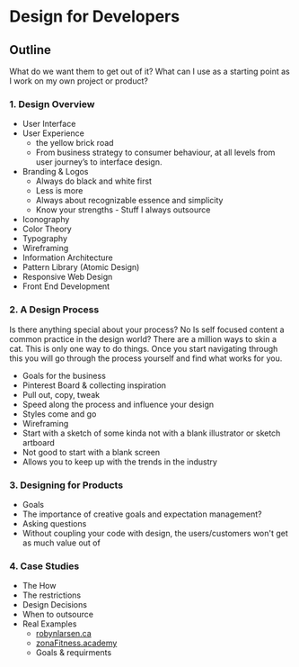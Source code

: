 # Design for Developers
## Outline
What do we want them to get out of it? What can I use as a starting point as I work on my own project or product?

### 1. Design Overview
* User Interface
* User Experience
  * the yellow brick road
  * From business strategy to consumer behaviour, at all levels from user journey’s to interface design.
* Branding & Logos
  * Always do black and white first
  * Less is more
  * Always about recognizable essence and simplicity
  * Know your strengths - Stuff I always outsource
* Iconography
* Color Theory
* Typography
* Wireframing
* Information Architecture 
* Pattern Library (Atomic Design)
* Responsive Web Design
* Front End Development

### 2. A Design Process
Is there anything special about your process? No Is self focused content a common practice in the design world? There are a million ways to skin a cat. This is only one way to do things. Once you start navigating through this you will go through the process yourself and find what works for you. 
* Goals for the business
* Pinterest Board & collecting inspiration
* Pull out, copy, tweak
 * Speed along the process and influence your design
 * Styles come and go
* Wireframing 
 * Start with a sketch of some kinda not with a blank illustrator or sketch artboard
 * Not good to start with a blank screen
* Allows you to keep up with the trends in the industry

### 3. Designing for Products
* Goals
* The importance of creative goals and expectation management?
* Asking questions
* Without coupling your code with design, the users/customers won't get as much value out of 

### 4. Case Studies
* The How
* The restrictions
* Design Decisions
* When to outsource
* Real Examples
  * [robynlarsen.ca](robynlarsen.ca)
  * [zonaFitness.academy](zonaFitness.academy)
   * Goals & requirments
